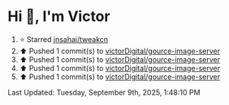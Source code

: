<h1>Hi 👋, I'm Victor </h1>

<!--RECENT_ACTIVITY:start-->
1. ⭐ Starred [jnsahaj/tweakcn](https://github.com/jnsahaj/tweakcn)<br>
2. ⬆️ Pushed 1 commit(s) to [victorDigital/gource-image-server](https://github.com/victorDigital/gource-image-server)<br>
3. ⬆️ Pushed 1 commit(s) to [victorDigital/gource-image-server](https://github.com/victorDigital/gource-image-server)<br>
4. ⬆️ Pushed 1 commit(s) to [victorDigital/gource-image-server](https://github.com/victorDigital/gource-image-server)<br>
5. ⬆️ Pushed 1 commit(s) to [victorDigital/gource-image-server](https://github.com/victorDigital/gource-image-server)<br>
<!--RECENT_ACTIVITY:end-->

<!--RECENT_ACTIVITY:last_update-->
Last Updated: Tuesday, September 9th, 2025, 1:48:10 PM
<!--RECENT_ACTIVITY:last_update_end-->
